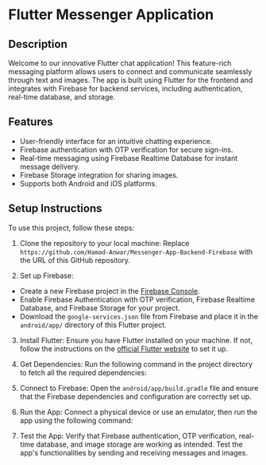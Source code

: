 # Flutter Messenger Application


## Description
Welcome to our innovative Flutter chat application! This feature-rich messaging platform allows users to connect and communicate seamlessly through text and images. The app is built using Flutter for the frontend and integrates with Firebase for backend services, including authentication, real-time database, and storage.

## Features
- User-friendly interface for an intuitive chatting experience.
- Firebase authentication with OTP verification for secure sign-ins.
- Real-time messaging using Firebase Realtime Database for instant message delivery.
- Firebase Storage integration for sharing images.
- Supports both Android and iOS platforms.



## Setup Instructions
To use this project, follow these steps:

1. Clone the repository to your local machine:
Replace `https://github.com/Hamad-Anwar/Messenger-App-Backend-Firebase` with the URL of this GitHub repository.

2. Set up Firebase:
- Create a new Firebase project in the [Firebase Console](https://console.firebase.google.com/).
- Enable Firebase Authentication with OTP verification, Firebase Realtime Database, and Firebase Storage for your project.
- Download the `google-services.json` file from Firebase and place it in the `android/app/` directory of this Flutter project.

3. Install Flutter:
Ensure you have Flutter installed on your machine. If not, follow the instructions on the [official Flutter website](https://flutter.dev/docs/get-started/install) to set it up.

4. Get Dependencies:
Run the following command in the project directory to fetch all the required dependencies:

5. Connect to Firebase:
Open the `android/app/build.gradle` file and ensure that the Firebase dependencies and configuration are correctly set up.

6. Run the App:
Connect a physical device or use an emulator, then run the app using the following command:

7. Test the App:
Verify that Firebase authentication, OTP verification, real-time database, and image storage are working as intended. Test the app's functionalities by sending and receiving messages and images.

